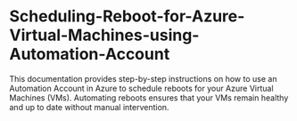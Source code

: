 # Scheduling-Reboot-for-Azure-Virtual-Machines-using-Automation-Account
This documentation provides step-by-step instructions on how to use an Automation Account in Azure to schedule reboots for your Azure Virtual Machines (VMs). Automating reboots ensures that your VMs remain healthy and up to date without manual intervention.
